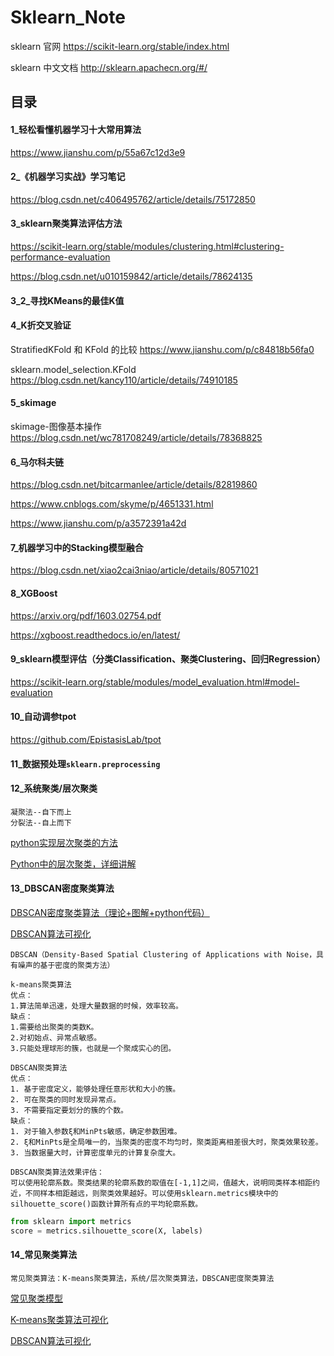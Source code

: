 # Sklearn_Note

sklearn 官网  https://scikit-learn.org/stable/index.html

sklearn 中文文档  http://sklearn.apachecn.org/#/





## 目录

#### 1_轻松看懂机器学习十大常用算法

https://www.jianshu.com/p/55a67c12d3e9

#### 2_《机器学习实战》学习笔记

https://blog.csdn.net/c406495762/article/details/75172850

#### 3_sklearn聚类算法评估方法

https://scikit-learn.org/stable/modules/clustering.html#clustering-performance-evaluation

https://blog.csdn.net/u010159842/article/details/78624135

#### 3_2_寻找KMeans的最佳K值

#### 4_K折交叉验证

StratifiedKFold 和 KFold 的比较 https://www.jianshu.com/p/c84818b56fa0

sklearn.model_selection.KFold https://blog.csdn.net/kancy110/article/details/74910185

#### 5_skimage

skimage-图像基本操作 https://blog.csdn.net/wc781708249/article/details/78368825

#### 6_马尔科夫链

https://blog.csdn.net/bitcarmanlee/article/details/82819860

https://www.cnblogs.com/skyme/p/4651331.html

https://www.jianshu.com/p/a3572391a42d

#### 7_机器学习中的Stacking模型融合

https://blog.csdn.net/xiao2cai3niao/article/details/80571021

#### 8_XGBoost

https://arxiv.org/pdf/1603.02754.pdf

https://xgboost.readthedocs.io/en/latest/

#### 9_sklearn模型评估（分类Classification、聚类Clustering、回归Regression）

https://scikit-learn.org/stable/modules/model_evaluation.html#model-evaluation

#### 10_自动调参tpot

https://github.com/EpistasisLab/tpot

#### 11_数据预处理`sklearn.preprocessing`

#### 12_系统聚类/层次聚类

```
凝聚法--自下而上
分裂法--自上而下
```

[python实现层次聚类的方法](http://www.zzvips.com/article/225824.html)

[Python中的层次聚类，详细讲解](https://blog.csdn.net/weixin_46211269/article/details/127175675)

#### 13_DBSCAN密度聚类算法

[DBSCAN密度聚类算法（理论+图解+python代码）](https://mp.weixin.qq.com/s?__biz=MzAxMDcyOTQxNA==&mid=2649893103&idx=2&sn=d5066b90962c6c26142a46383d14cc6e&chksm=834d6a46b43ae3501b64806dcd192d6c0a1db55f66c568d47fa73821ba931633845f5d075cb3&scene=27)

[DBSCAN算法可视化](https://www.naftaliharris.com/blog/visualizing-dbscan-clustering/)

```
DBSCAN（Density-Based Spatial Clustering of Applications with Noise，具有噪声的基于密度的聚类方法）
```

```
k-means聚类算法
优点：
1.算法简单迅速，处理大量数据的时候，效率较高。
缺点：
1.需要给出聚类的类数K。
2.对初始点、异常点敏感。
3.只能处理球形的簇，也就是一个聚成实心的团。

DBSCAN聚类算法
优点：
1. 基于密度定义，能够处理任意形状和大小的簇。
2. 可在聚类的同时发现异常点。
3. 不需要指定要划分的簇的个数。
缺点：
1. 对于输入参数ξ和MinPts敏感，确定参数困难。
2. ξ和MinPts是全局唯一的，当聚类的密度不均匀时，聚类距离相差很大时，聚类效果较差。
3. 当数据量大时，计算密度单元的计算复杂度大。
```

```
DBSCAN聚类算法效果评估：
可以使用轮廓系数。聚类结果的轮廓系数的取值在[-1,1]之间，值越大，说明同类样本相距约近，不同样本相距越远，则聚类效果越好。可以使用sklearn.metrics模块中的silhouette_score()函数计算所有点的平均轮廓系数。
```

```python
from sklearn import metrics  
score = metrics.silhouette_score(X, labels)
```

#### 14_常见聚类算法

```
常见聚类算法：K-means聚类算法，系统/层次聚类算法，DBSCAN密度聚类算法
```

[常见聚类模型](https://blog.csdn.net/qq_45857800/article/details/105126049)

[K-means聚类算法可视化](https://www.naftaliharris.com/blog/visualizing-k-means-clustering/)

[DBSCAN算法可视化](https://www.naftaliharris.com/blog/visualizing-dbscan-clustering/)